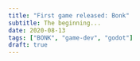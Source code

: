 ```yaml
---
title: "First game released: Bonk"
subtitle: The beginning...
date: 2020-08-13
tags: ["BONK", "game-dev", "godot"]
draft: true
---
```





